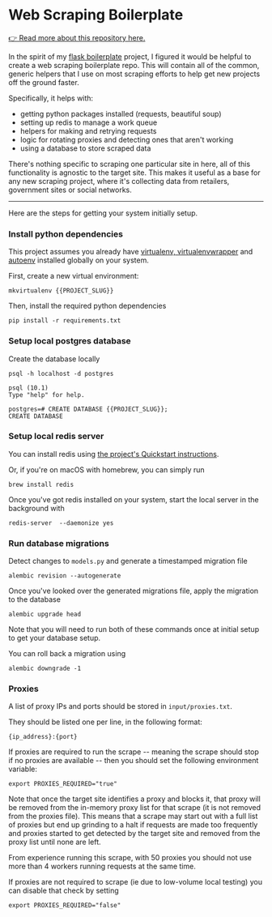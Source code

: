 # Web Scraping Boilerplate

[👉 Read more about this repository here.](https://blog.hartleybrody.com/web-scraping-boilerplate/)

In the spirit of my [flask boilerplate](https://github.com/hartleybrody/flask-boilerplate) project, I figured it would be helpful to create a web scraping boilerplate repo. This will contain all of the common, generic helpers that I use on most scraping efforts to help get new projects off the ground faster.

Specifically, it helps with:

 - getting python packages installed (requests, beautiful soup)
 - setting up redis to manage a work queue
 - helpers for making and retrying requests
 - logic for rotating proxies and detecting ones that aren't working
 - using a database to store scraped data

There's nothing specific to scraping one particular site in here, all of this functionality is agnostic to the target site. This makes it useful as a base for any new scraping project, where it's collecting data from retailers, government sites or social networks.


----

Here are the steps for getting your system initially setup.

### Install python dependencies
This project assumes you already have [virtualenv, virtualenvwrapper](http://docs.python-guide.org/en/latest/dev/virtualenvs/) and [autoenv](https://github.com/kennethreitz/autoenv) installed globally on your system.

First, create a new virtual environment:

    mkvirtualenv {{PROJECT_SLUG}}

Then, install the required python dependencies

    pip install -r requirements.txt

### Setup local postgres database
Create the database locally

    psql -h localhost -d postgres

    psql (10.1)
    Type "help" for help.

    postgres=# CREATE DATABASE {{PROJECT_SLUG}};
    CREATE DATABASE


### Setup local redis server
You can install redis using [the project's Quickstart instructions](https://redis.io/topics/quickstart).

Or, if you're on macOS with homebrew, you can simply run

    brew install redis

Once you've got redis installed on your system, start the local server in the background with

    redis-server  --daemonize yes


### Run database migrations
Detect changes to `models.py` and generate a timestamped migration file

    alembic revision --autogenerate

Once you've looked over the generated migrations file, apply the migration to the database

    alembic upgrade head

Note that you will need to run both of these commands once at initial setup to get your database setup.

You can roll back a migration using

    alembic downgrade -1

### Proxies
A list of proxy IPs and ports should be stored in `input/proxies.txt`.

They should be listed one per line, in the following format:

    {ip_address}:{port}

If proxies are required to run the scrape -- meaning the scrape should stop if no proxies are available -- then you should set the following environment variable:

    export PROXIES_REQUIRED="true"

Note that once the target site identifies a proxy and blocks it, that proxy will be removed from the in-memory proxy list for that scrape (it is not removed from the proxies file). This means that a scrape may start out with a full list of proxies but end up grinding to a halt if requests are made too frequently and proxies started to get detected by the target site and removed from the proxy list until none are left.

From experience running this scrape, with 50 proxies you should not use more than 4 workers running requests at the same time.

If proxies are not required to scrape (ie due to low-volume local testing) you can disable that check by setting

    export PROXIES_REQUIRED="false"


